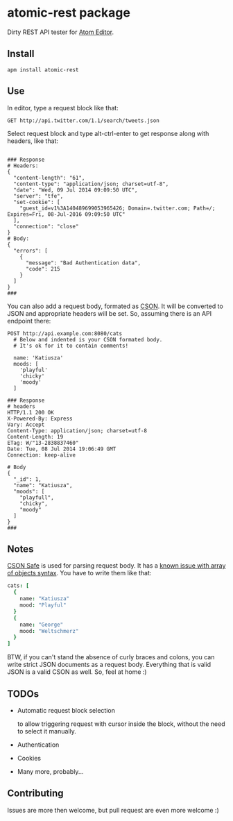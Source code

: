 atomic-rest package
===================

Dirty REST API tester for [Atom Editor](http://atom.io/).

Install
-------

```shell
apm install atomic-rest
```

Use
---

In editor, type a request block like that:

```
GET http://api.twitter.com/1.1/search/tweets.json
```

Select request block and type alt-ctrl-enter to get response along with headers, like that:

```

### Response
# Headers:
{
  "content-length": "61",
  "content-type": "application/json; charset=utf-8",
  "date": "Wed, 09 Jul 2014 09:09:50 UTC",
  "server": "tfe",
  "set-cookie": [
    "guest_id=v1%3A140489699053965426; Domain=.twitter.com; Path=/; Expires=Fri, 08-Jul-2016 09:09:50 UTC"
  ],
  "connection": "close"
}
# Body:
{
  "errors": [
    {
      "message": "Bad Authentication data",
      "code": 215
    }
  ]
}
###
```

You can also add a request body, formated as [CSON](https://github.com/bevry/cson/). It will be converted to JSON and appropriate headers will be set. So, assuming there is an API endpoint there:

```
POST http://api.example.com:8080/cats
  # Below and indented is your CSON formated body.
  # It's ok for it to contain comments!

  name: 'Katiusza'
  moods: [
    'playful'
    'chicky'
    'moody'
  ]

### Response
# headers
HTTP/1.1 200 OK
X-Powered-By: Express
Vary: Accept
Content-Type: application/json; charset=utf-8
Content-Length: 19
ETag: W/"13-2838837460"
Date: Tue, 08 Jul 2014 19:06:49 GMT
Connection: keep-alive

# Body
{
  "_id": 1,
  "name": "Katiusza",
  "moods": [
    "playfull",
    "chicky",
    "moody"
  ]
}
###
```

Notes
-----

[CSON Safe](https://github.com/groupon/cson-safe) is used for parsing request body. It has a [known issue with array of objects syntax](https://github.com/groupon/cson-safe/issues/5). You have to write them like that:

```coffeescript
cats: [
  {
    name: "Katiusza"
    mood: "Playful"
  }
  {
    name: "George"
    mood: "Weltschmerz"
  }
]
```

BTW, if you can't stand the absence of curly braces and colons, you can write strict JSON documents as a request body. Everything that is valid JSON is a valid CSON as well. So, feel at home :)

TODOs
-----

  * Automatic request block selection

    to allow triggering request with cursor inside the block, without the need to select it manually.

  * Authentication

  * Cookies

  * Many more, probably...

Contributing
------------

Issues are more then welcome, but pull request are even more welcome :)
